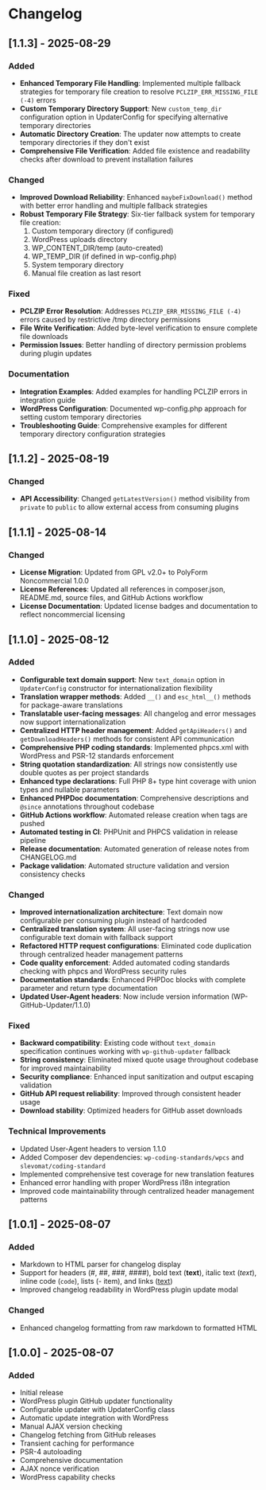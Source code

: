 # Changelog

## [1.1.3] - 2025-08-29
### Added
- **Enhanced Temporary File Handling**: Implemented multiple fallback strategies for temporary file creation to resolve `PCLZIP_ERR_MISSING_FILE (-4)` errors
- **Custom Temporary Directory Support**: New `custom_temp_dir` configuration option in UpdaterConfig for specifying alternative temporary directories
- **Automatic Directory Creation**: The updater now attempts to create temporary directories if they don't exist
- **Comprehensive File Verification**: Added file existence and readability checks after download to prevent installation failures

### Changed
- **Improved Download Reliability**: Enhanced `maybeFixDownload()` method with better error handling and multiple fallback strategies
- **Robust Temporary File Strategy**: Six-tier fallback system for temporary file creation:
  1. Custom temporary directory (if configured)
  2. WordPress uploads directory
  3. WP_CONTENT_DIR/temp (auto-created)
  4. WP_TEMP_DIR (if defined in wp-config.php)
  5. System temporary directory
  6. Manual file creation as last resort

### Fixed
- **PCLZIP Error Resolution**: Addresses `PCLZIP_ERR_MISSING_FILE (-4)` errors caused by restrictive /tmp directory permissions
- **File Write Verification**: Added byte-level verification to ensure complete file downloads
- **Permission Issues**: Better handling of directory permission problems during plugin updates

### Documentation
- **Integration Examples**: Added examples for handling PCLZIP errors in integration guide
- **WordPress Configuration**: Documented wp-config.php approach for setting custom temporary directories
- **Troubleshooting Guide**: Comprehensive examples for different temporary directory configuration strategies

## [1.1.2] - 2025-08-19
### Changed
- **API Accessibility**: Changed `getLatestVersion()` method visibility from `private` to `public` to allow external access from consuming plugins

## [1.1.1] - 2025-08-14
### Changed
- **License Migration**: Updated from GPL v2.0+ to PolyForm Noncommercial 1.0.0
- **License References**: Updated all references in composer.json, README.md, source files, and GitHub Actions workflow
- **License Documentation**: Updated license badges and documentation to reflect noncommercial licensing

## [1.1.0] - 2025-08-12
### Added
- **Configurable text domain support**: New `text_domain` option in `UpdaterConfig` constructor for internationalization flexibility
- **Translation wrapper methods**: Added `__()` and `esc_html__()` methods for package-aware translations
- **Translatable user-facing messages**: All changelog and error messages now support internationalization
- **Centralized HTTP header management**: Added `getApiHeaders()` and `getDownloadHeaders()` methods for consistent API communication
- **Comprehensive PHP coding standards**: Implemented phpcs.xml with WordPress and PSR-12 standards enforcement
- **String quotation standardization**: All strings now consistently use double quotes as per project standards
- **Enhanced type declarations**: Full PHP 8+ type hint coverage with union types and nullable parameters
- **Enhanced PHPDoc documentation**: Comprehensive descriptions and `@since` annotations throughout codebase
- **GitHub Actions workflow**: Automated release creation when tags are pushed
- **Automated testing in CI**: PHPUnit and PHPCS validation in release pipeline
- **Release documentation**: Automated generation of release notes from CHANGELOG.md
- **Package validation**: Automated structure validation and version consistency checks

### Changed
- **Improved internationalization architecture**: Text domain now configurable per consuming plugin instead of hardcoded
- **Centralized translation system**: All user-facing strings now use configurable text domain with fallback support
- **Refactored HTTP request configurations**: Eliminated code duplication through centralized header management patterns
- **Code quality enforcement**: Added automated coding standards checking with phpcs and WordPress security rules
- **Documentation standards**: Enhanced PHPDoc blocks with complete parameter and return type documentation
- **Updated User-Agent headers**: Now include version information (WP-GitHub-Updater/1.1.0)

### Fixed
- **Backward compatibility**: Existing code without `text_domain` specification continues working with `wp-github-updater` fallback
- **String consistency**: Eliminated mixed quote usage throughout codebase for improved maintainability
- **Security compliance**: Enhanced input sanitization and output escaping validation
- **GitHub API request reliability**: Improved through consistent header usage
- **Download stability**: Optimized headers for GitHub asset downloads

### Technical Improvements
- Updated User-Agent headers to version 1.1.0
- Added Composer dev dependencies: `wp-coding-standards/wpcs` and `slevomat/coding-standard`
- Implemented comprehensive test coverage for new translation features
- Enhanced error handling with proper WordPress i18n integration
- Improved code maintainability through centralized header management patterns

## [1.0.1] - 2025-08-07
### Added
- Markdown to HTML parser for changelog display
- Support for headers (#, ##, ###, ####), bold text (**text**), italic text (*text*), inline code (`code`), lists (- item), and links ([text](url))
- Improved changelog readability in WordPress plugin update modal

### Changed
- Enhanced changelog formatting from raw markdown to formatted HTML

## [1.0.0] - 2025-08-07
### Added

- Initial release
- WordPress plugin GitHub updater functionality
- Configurable updater with UpdaterConfig class
- Automatic update integration with WordPress
- Manual AJAX version checking
- Changelog fetching from GitHub releases
- Transient caching for performance
- PSR-4 autoloading
- Comprehensive documentation
- AJAX nonce verification
- WordPress capability checks
